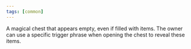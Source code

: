 ```yaml
---
tags: [common]
---
```

A magical chest that appears empty, even if filled with items. The owner can use a specific trigger phrase when opening the chest to reveal these items.
